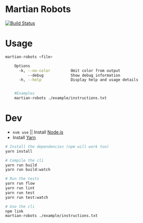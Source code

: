 # Martian Robots

[![Build Status](https://travis-ci.org/InsidersByte/martian-robots.svg?branch=master)](https://travis-ci.org/InsidersByte/martian-robots)

# Usage

```sh
martian-robots <file>

    Options
      -k, --no-color         Omit color from output
          --debug            Show debug information
      -h, --help             Display help and usage details


    #Examples
    martian-robots ./example/instructions.txt
```

# Dev

* `nvm use` || Install [Node.js](https://nodejs.org/en/)
* Install [Yarn](https://yarnpkg.com/)

```sh
# Install the dependencies (npm will work too)
yarn install

# Compile the cli
yarn run build
yarn run build:watch

# Run the tests
yarn run flow
yarn run lint
yarn run test
yarn run test:watch

# Use the cli
npm link
martian-robots ./example/instructions.txt
```

